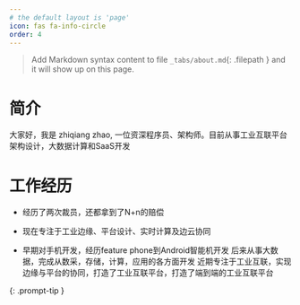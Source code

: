 ```yaml
---
# the default layout is 'page'
icon: fas fa-info-circle
order: 4
---
```


> Add Markdown syntax content to file `_tabs/about.md`{: .filepath } and it will show up on this page.
# 简介
大家好，我是 zhiqiang zhao, 一位资深程序员、架构师。目前从事工业互联平台架构设计，大数据计算和SaaS开发

# 工作经历
- 经历了两次裁员，还都拿到了N+n的赔偿

- 现在专注于工业边缘、平台设计、实时计算及边云协同

- 早期对手机开发，经历feature phone到Android智能机开发
后来从事大数据，完成从数采，存储，计算，应用的各方面开发
近期专注于工业互联，实现边缘与平台的协同，打造了工业互联平台，打造了端到端的工业互联平台


{: .prompt-tip }
